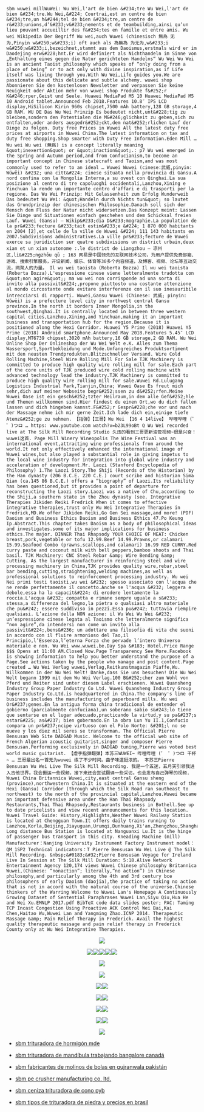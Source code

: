 
```
sbm wuwei millWuWei: Wu Wei,l'art de bien &#234;tre Wu Wei,l'art de bien &#234;tre.Wu Wei,&#224; Courtrai,est un centre de bien &#234;tre,un h&#244;tel de bien &#234;tre,un centre de r&#233;unions,d’&#233;v&#233;nements et de teambuilding,ainsi qu’un lieu pouvant accueillir des f&#234;tes en famille et entre amis. Wu wei Wikipedia Der Begriff Wu wei,auch Wuwei (chinesisch 無為 无为,Pinyin w&#250;w&#233;i) oft auch als 為無為 为无为,w&#233;i w&#250;w&#233;i,bezeichnet,stammt aus dem Daoismus,erstmals wird er im Daodejing erw&#228;hnt.Er wird definiert als Nichthandeln im Sinne von „Enthaltung eines gegen die Natur gerichteten Handelns“ Wu Wei Wu Wei is an ancient Taoist philosophy which speaks of “only doing from a place of being” or to act only with divine inspiration,as if Life itself was living through you.With Wu Wei,Life guides you.We are passionate about this delicate and subtle alchemy. wuwei shop Abonnieren Sie den kostenlosen Newsletter und verpassen Sie keine Neuigkeit oder Aktion mehr von wuwei shop Produkte f&#252;r K&#246;rper,Geist und Seele. Huawei MediaPad M5 10 Huawei MediaPad M5 10 Android tablet.Announced Feb 2018.Features 10.8″ IPS LCD display,HiSilicon Kirin 960s chipset,7500 mAh battery,128 GB storage,4 GB RAM. WU DE Das Wu Wei Prinzip Es bedeutet nicht,unt&#228;tig zu bleiben,sondern den Potentialen die M&#246;glichkeit zu geben,sich zu entfalten,oder anders ausgedr&#252;ckt,dem nat&#252;rlichen Lauf der Dinge zu folgen. Duty free Prices in Wuwei All the latest duty free prices at airports in Wuwei China.The latest information on tax and duty free shopping.Shop smarter with Duty Free Information.Eden Mill … Wu wei Wu wei (無爲) is a concept literally meaning &quot;inexertion&quot; or &quot;inaction&quot;.: p7 Wu wei emerged in the Spring and Autumn period,and from Confucianism,to become an important concept in Chinese statecraft and Taoism,and was most commonly used to refer to an ideal … Wuwei Wuwei (cinese:武威,pinyin: Wŭwēi) &#232; una citt&#224; cinese situata nella provincia di Gansu.A nord confina con la Mongolia Interna,a su ovest con Qinghai.La sua posizione al centro di tre capoluoghi occidentali,Lanzhou,Xining e Yinchuan la rende un importante centro d'affari e di trasporti per la regione. Das Wu Wei Prinzip: Mit Gelassenheit zum Erfolg Wunderweib Das bedeutet Wu Wei: &quot;Handeln durch Nichts tun&quot; so lautet das Grundprinzip der chinesischen Philosophie.Danach soll sich der Mensch dem Fluss der Natur nicht widersetzen.Das Konzept meint: Lassen Sie Dinge und Situationen einfach geschehen und dem Schicksal freien Lauf. Wuwei (Gansu) — Wikip&#233;dia D&#233;mographie.La population de la pr&#233;fecture &#233;tait estim&#233;e &#224; 1 870 000 habitants en 2004 [2],et celle de la ville de Wuwei &#224; 111 143 habitants en 2007.Subdivisions administratives.La ville pr&#233;fecture de Wuwei exerce sa juridiction sur quatre subdivisions un district urbain,deux xian et un xian autonome :.le district de Liangzhou — 凉州区,li&#225;ngzhōu qū ; 163 网易是中国领先的互联网技术公司，为用户提供免费邮箱、游戏、搜索引擎服务，开设新闻、娱乐、体育等30多个内容频道，及博客、视频、论坛等互动交流，网聚人的力量。 Il wu wei taoista (Roberta Bozza) Il wu wei taoista (Roberta Bozza).L'espressione cinese viene letteralmente tradotta con &quot;non agire&quot;; ma wu wei non corrisponde ad una sorta di invito alla passivit&#224;,propone piuttosto una costante attenzione al mondo circostante onde evitare interferenze con il suo inesauribile intrecciarsi di rapporti. Wuwei,Gansu Wuwei (Chinese: 武威; pinyin: Wŭwēi) is a prefecture level city in northwest central Gansu province.In the north it borders Inner Mongolia,in the southwest,Qinghai.It is centrally located in between three western capital cities,Lanzhou,Xining,and Yinchuan,making it an important business and transportation hub for the region.Because it is positioned along the Hexi Corridor. Huawei Y5 Prime (2018) Huawei Y5 Prime (2018) Android smartphone.Announced May 2018.Features 5.45″ LCD display,MT6739 chipset,3020 mAh battery,16 GB storage,2 GB RAM. Wu Wei Online Shop Der Onlineshop der Wu Wei Welt e.K. Alles zum Thema Wassersport,Sportbekleidung und Mode.Umfangreiches Produktsortiment mit den neusten Trendprodukten.Blitzschneller Versand. Wire Cold Rolling Machine,Steel Wire Rolling Mill For Sale TJK Machinery is committed to produce high quality wire rolling mill for sale.Each part of the core units of TJK produced wire cold rolling machine with advanced technology lead the industry.TJK Machinery is committed to produce high quality wire rolling mill for sale.Wuwei Rd.Lulugang Logistics Industrial Park,Tianjin,China; Wuwei Oase Es freut mich sehr,dich auf meiner Webseite begr&#252;ssen zu d&#252;rfen.Meine Wuwei Oase ist ein gesch&#252;tzter Heilraum,in dem alle Gef&#252;hle und Themen willkommen sind.Hier findest du einen Ort,wo du dich fallen lassen und dich hingeben kannst.F&#252;r Gespr&#228;che vor und nach der Massage nehme ich mir gerne Zeit.Ich lade dich ein,einige tiefe Atemz&#252;ge zu nehmen. 【指弹】【三哥】Wu Wei 【16 4 14live】 哔哩哔哩 (゜ ゜)つロ … https: www.youtube.com watch?v=b23L99oBt Q Wu Wei recorded live at The Silk Mill Recording Studio 久违的看到三哥更新油管视频~很是兴奋！wuwei这首. Page Mill Winery Wineopolis The Wine Festival was an international event,attracting wine professionals from around the world.It not only effectively enhanced the international image of Wuwei wines,but also played a substantial role in giving impetus to the local wine industry for integration into global wine industry and acceleration of development.Mr. Laozi (Stanford Encyclopedia of Philosophy) 1.The Laozi Story.The Shiji (Records of the Historian) by the Han dynasty (206 B.C.E. 220 C.E.) court scribe and historian Sima Qian (ca.145 86 B.C.E.) offers a “biography” of Laozi.Its reliability has been questioned,but it provides a point of departure for reconstructing the Laozi story.Laozi was a native of Chu,according to the Shiji,a southern state in the Zhou dynasty (see. Integrative Therapies Jikiden Reiki Fredrick When it comes to effective integrative therapies,trust only Wu Wei Integrative Therapies in Fredrick,MD.We offer Jikiden Reiki,Go Gen Sei massage,and more! (PDF) Daoism and Business Ethics Daoism and Business Ethics 47.Po Keung Ip.Abstract.This chapter takes Daoism as a body of philosophical ideas and investigates.some of its major implications for business ethics.The major. DINNER Thai Rhapsody YOUR CHOICE OF MEAT: Chicken breast,pork,vegetable or tofu 12.99.Beef 14.99.Prawns,or calamari 15.99.Seafood Combo (prawns,scallops,and calamari) 16.99 RED CURRY.Red curry paste and coconut milk with bell peppers,bamboo shoots and Thai basil. TJK Machinery: CNC Steel Rebar &amp; Wire Bending &amp; Cutting. As the largest manufacturer in reinforcing steel and wire processing machinery in China,TJK provides quality wire,rebar,steel bar bending,cutting,straightening,welding machines,as well as professional solutions to reinforcement processing industry. Wu wei Nei primi testi taoisti,wu wei &#232; spesso associato con l'acqua che ne rende perfettamente il concetto.Anche se l'acqua &#232; leggera e debole,essa ha la capacit&#224; di erodere lentamente la roccia.L'acqua &#232; compatta e rimane sempre uguale a s&#233; stessa,a differenza del legno,la pietra o qualsiasi altro materiale che pu&#242; essere suddiviso in pezzi.Essa pu&#242; tuttavia riempire qualsiasi. L’azione della NON azione: il Wu Wei Wu Wei &#232; un’espressione cinese legata al Taoismo che letteralmente significa “non agire”,da intendersi non come un invito alla passivit&#224;,bens&#236; un adottare una filosofia di vita che suoni in accordo con il fluire armonioso del Tao,il Principio,l’Essenza,l’eterna Forza che pervade l’intero Universo materiale e non. Wu Wei www.wuwei.be.Day Spa &#183; Hotel.Price Range $$$ Opens at 11:00 AM.Closed Now.Page Transparency See More.Facebook is showing information to help you better understand the purpose of a Page.See actions taken by the people who manage and post content.Page created … Wu Wei Verlag wuwei,Verlag,Reitkunstmagazin Piaffe,Wu. Willkommen in der Wu Wei Welt! Danke,dass Sie uns besuchen! Die Wu Wei Welt begann 1999 mit dem Wu Wei Verlag.100 B&#252;cher zum Wohl von Pferd und Reiter sind unter diesem Label erschienen. Wuwei Quansheng Industry Group Paper Industry Co Ltd. Wuwei Quansheng Industry Group Paper Industry Co.Ltd.is headquartered in China.The company's line of business includes the manufacturing of paperboard mills. Wu wei Or&#237;genes.En la antigua forma china tradicional de entender el gobierno (parcialmente confuciana),un soberano sabio s&#243;lo tiene que sentarse en el lugar adecuado,practicando la virtud,y su pa&#237;s estar&#225; as&#237; bien gobernado.En la obra Lun Yu II.1,Confucio compara un pr&#237;ncipe virtuoso con el Polo Norte: &#201;l no se mueve y los diez mil seres se transforman. The Official Pierre Bensusan Web Site DADGAD Music. Welcome to the official web site of French Algerian acoustic guitarist,singer and composer Pierre Bensusan.Performing exclusively in DADGAD tuning,Pierre was voted best world music guitarist. 【虐手指弹翻弹】本苏三WUWEI~ 哔哩哔哩 (゜ ゜)つロ 干杯~ … 三哥最出名一首无为wuwei 练了不少时间。曲子味道挺浓的。 本苏三Pierre Bensusan Wu Wei Live The Silk Mill Recording. 我是一个五迷，五月天引领我进入吉他世界。我会搬运一些视频，接下来还会尝试翻译一些采访。也会发布自己弹琴的视频. Wuwei China Britannica Wuwei,city,east central Gansu sheng (province),northwestern China.It is situated at the eastern end of the Hexi (Gansu) Corridor (through which the Silk Road ran southeast to northwest) to the north of the provincial capital,Lanzhou.Wuwei became an important defensive area under the Han Thai Rhapsody Restaurants,Thai Thai Rhapsody,Restaurants business in Bothell.See up to date pricelists and view recent announcements for this location. Wuwei Travel Guide: History,Highlights,Weather Wuwei Railway Station is located at Chengguan Town.It offers daily trains running to Lanzhou,Korla,Beijing,Jiayuguan,Urumqi,Dunhuang,Xi'an,Zhengzhou,Shanghai,Hangzhou,Chengdu,Chongqing,Shangqiu,Lianyungang,etc.3.Wuwei Long distance Bus Station is located at Nanguanxi Lu.It is the hinge of passenger bus transport in this city. Kneading Machine (mill) Manufacturer：Nanjing University Instrument Factory Instrument model：QM 1SP2 Technical indicators：T Pierre Bensusan Wu Wei Live @ The Silk Mill Recording. &nbsp;&#0183;&#32;Pierre Bensusan Voyage for Ireland Live In Session at The Silk Mill Duration: 5:18.Alive Network Entertainment Agency 120,174 views Wuwei Chinese philosophy Britannica Wuwei,(Chinese: “nonaction”; literally,“no action”) in Chinese philosophy,and particularly among the 4th and 3rd century bce philosophers of early Daoism (daojia),the practice of taking no action that is not in accord with the natural course of the universe.Chinese thinkers of the Warring Welcome to Wuwei Lan's Homepage A Continuously Growing Dataset of Sentential Paraphrases Wuwei Lan,Siyu Qiu,Hua He and Wei Xu.EMNLP 2017.pdf BibTeX code data slides poster; PAC: Taming TCP Incast Congestion Using Proactive ACK Control Wei Bai,Kai Chen,Haitao Wu,Wuwei Lan and Yangming Zhao.ICNP 2014. Therapeutic Massage &amp; Pain Relief Therapy in Frederick. Avail the highest quality therapeutic massage and pain relief therapy in Frederick County only at Wu Wei Integrative Therapies. 
```

<div align="center">

<a href="https://es-crusher.shibang-china.com/github&k=sbm+wuwei+mill"><img src="https://static.shibang-china.com/es/crusher/logo.jpg"></a>

<a href="https://es-crusher.shibang-china.com/github&k=sbm+wuwei+mill"><img src="https://static.shibang-china.com/es/crusher/index.jpg"></a><a href="https://es-crusher.shibang-china.com/material.htmlgithub&k=sbm+wuwei+mill"><img src="https://static.shibang-china.com/es/crusher/material.jpg"></a><a href="https://es-crusher.shibang-china.com/application.htmlgithub&k=sbm+wuwei+mill"><img src="https://static.shibang-china.com/es/crusher/application.jpg"></a><a href="https://es-crusher.shibang-china.com/aboutus.htmlgithub&k=sbm+wuwei+mill"><img src="https://static.shibang-china.com/es/crusher/aboutus.jpg"></a><a href="https://es-crusher.shibang-china.com/contact.htmlgithub&k=sbm+wuwei+mill"><img src="https://static.shibang-china.com/es/crusher/contact.jpg"></a>

<a href="https://es-crusher.shibang-china.com/github&k=sbm+wuwei+mill"><img src="https://static.shibang-china.com/es/crusher/banner.jpg"></a>

<a href="https://swt.shibang-china.com/github&k=sbm+wuwei+mill"><img src="https://static.shibang-china.com/es/crusher/text.jpg"></a>

<a href="https://swt.shibang-china.com/github&k=sbm+wuwei+mill"><img src="https://static.shibang-china.com/es/crusher/chat.jpg"></a><a href="https://es-crusher.shibang-china.com/contact.htmlgithub&k=sbm+wuwei+mill"><img src="https://static.shibang-china.com/es/crusher/message.jpg"></a>

<a href="https://es-crusher.shibang-china.com/products/pe.htmlgithub&k=sbm+wuwei+mill"><img src="https://static.shibang-china.com/es/crusher/pe.jpg"></a><a href="https://es-crusher.shibang-china.com/products/pf.htmlgithub&k=sbm+wuwei+mill"><img src="https://static.shibang-china.com/es/crusher/pf.jpg"></a>

<a href="https://es-crusher.shibang-china.com/products/hpt.htmlgithub&k=sbm+wuwei+mill"><img src="https://static.shibang-china.com/es/crusher/hpt.jpg"></a><a href="https://es-crusher.shibang-china.com/products/vsi.htmlgithub&k=sbm+wuwei+mill"><img src="https://static.shibang-china.com/es/crusher/vsi.jpg"></a>

<a href="https://es-crusher.shibang-china.com/products/klv.htmlgithub&k=sbm+wuwei+mill"><img src="https://static.shibang-china.com/es/crusher/klv.jpg"></a><a href="https://es-crusher.shibang-china.com/products/portable.htmlgithub&k=sbm+wuwei+mill"><img src="https://static.shibang-china.com/es/crusher/portable.jpg"></a>

<a href="https://swt.shibang-china.com/github&k=sbm+wuwei+mill"><img src="https://static.shibang-china.com/es/crusher/case.jpg"></a>

</div>


* [sbm trituradora de hormigón mde](sbm%20trituradora%20de%20hormig%C3%B3n%20mde.md)

* [sbm trituradora de mandíbula trabajando bangalore canadá](sbm%20trituradora%20de%20mand%C3%ADbula%20trabajando%20bangalore%20canad%C3%A1.md)

* [sbm fabricantes de molinos de bolas en gujranwala pakistán](sbm%20fabricantes%20de%20molinos%20de%20bolas%20en%20gujranwala%20pakist%C3%A1n.md)

* [sbm pe crusher manufacturing co. ltd.](sbm%20pe%20crusher%20manufacturing%20co.%20ltd..md)

* [sbm ceniza trituradora de cono pyb](sbm%20ceniza%20trituradora%20de%20cono%20pyb.md)

* [sbm tipos de trituradora de piedra y precios en brasil](sbm%20tipos%20de%20trituradora%20de%20piedra%20y%20precios%20en%20brasil.md)
